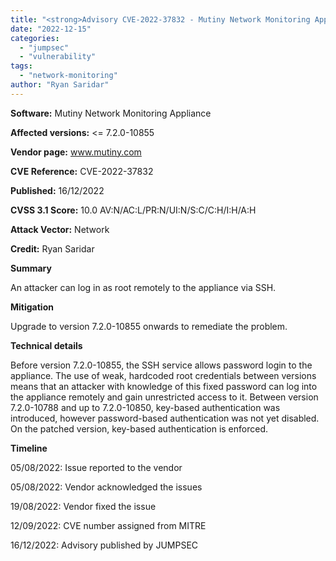 ```yaml
---
title: "<strong>Advisory CVE-2022-37832 - Mutiny Network Monitoring Appliance hardcoded credentials</strong>"
date: "2022-12-15"
categories: 
  - "jumpsec"
  - "vulnerability"
tags: 
  - "network-monitoring"
author: "Ryan Saridar"
---
```


**Software:** Mutiny Network Monitoring Appliance

**Affected versions:** <= 7.2.0-10855

**Vendor page:** www.mutiny.com

**CVE Reference:** CVE-2022-37832

**Published:** 16/12/2022

**CVSS 3.1 Score:** 10.0 AV:N/AC:L/PR:N/UI:N/S:C/C:H/I:H/A:H

**Attack Vector:** Network

**Credit:** Ryan Saridar

**Summary**

An attacker can log in as root remotely to the appliance via SSH.

**Mitigation**

Upgrade to version 7.2.0-10855 onwards to remediate the problem.

**Technical details**

Before version 7.2.0-10855, the SSH service allows password login to the appliance. The use of weak, hardcoded root credentials between versions means that an attacker with knowledge of this fixed password can log into the appliance remotely and gain unrestricted access to it. Between version 7.2.0-10788 and up to 7.2.0-10850, key-based authentication was introduced, however password-based authentication was not yet disabled. On the patched version, key-based authentication is enforced.

**Timeline**

05/08/2022: Issue reported to the vendor

05/08/2022: Vendor acknowledged the issues

19/08/2022: Vendor fixed the issue

12/09/2022: CVE number assigned from MITRE

16/12/2022: Advisory published by JUMPSEC
